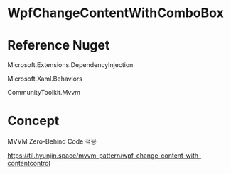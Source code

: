 # WpfChangeContentWithComboBox

# Reference Nuget
Microsoft.Extensions.DependencyInjection

Microsoft.Xaml.Behaviors

CommunityToolkit.Mvvm

# Concept

MVVM Zero-Behind Code 적용

https://til.hyunjin.space/mvvm-pattern/wpf-change-content-with-contentcontrol
